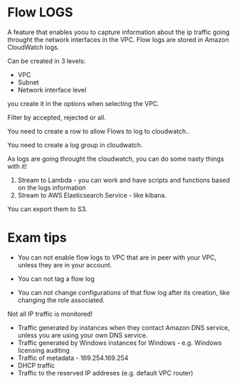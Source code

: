 # Flow LOGS

A feature that enables yoou to capture information about the ip traffic going throught the network interfaces in the VPC. Flow logs are stored in Amazon CloudWatch logs. 

Can be created in 3 levels:

* VPC
* Subnet
* Network interface level


you create it in the options when selecting the VPC.

Filter by accepted, rejected or all.

You need to create a row to allow Flows to log to cloudwatch..

You need to create a log group in cloudwatch. 

As logs are going throught the cloudwatch, you can do some nasty things with it!

1. Stream to Lambda - you can work and have scripts and functions based on the logs information
2. Stream to AWS Elasticsearch Service - like kibana.

You can export them to S3.

# Exam tips

* You can not enable flow logs to VPC that are in peer with your VPC, unless they are in your account.

* You can not tag a flow log
* You can not change configurations of that flow log after its creation, like changing the role associated.


Not all IP traffic is monitored!
* Traffic generated by instances when they contact Amazon DNS service, unless you are using your own DNS service.
* Traffic generated by Windows instances for Windows - e.g. Windows licensing auditing
* Traffic of metadata - 169.254.169.254
* DHCP traffic
* Traffic to the reserved IP addreses (e.g. default VPC router)